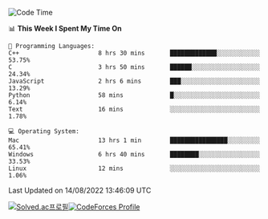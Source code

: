 
<!--START_SECTION:waka-->
![Code Time](http://img.shields.io/badge/Code%20Time-0%20secs-blue)

📊 **This Week I Spent My Time On** 

```text
💬 Programming Languages: 
C++                      8 hrs 30 mins       █████████████░░░░░░░░░░░░   53.75% 
C                        3 hrs 50 mins       ██████░░░░░░░░░░░░░░░░░░░   24.34% 
JavaScript               2 hrs 6 mins        ███░░░░░░░░░░░░░░░░░░░░░░   13.29% 
Python                   58 mins             █░░░░░░░░░░░░░░░░░░░░░░░░   6.14% 
Text                     16 mins             ░░░░░░░░░░░░░░░░░░░░░░░░░   1.78%

💻 Operating System: 
Mac                      13 hrs 1 min        ████████████████░░░░░░░░░   65.41% 
Windows                  6 hrs 40 mins       ████████░░░░░░░░░░░░░░░░░   33.53% 
Linux                    12 mins             ░░░░░░░░░░░░░░░░░░░░░░░░░   1.06%

```


 Last Updated on 14/08/2022 13:46:09 UTC
<!--END_SECTION:waka-->
[![Solved.ac프로필](http://mazassumnida.wtf/api/generate_badge?boj=hckim96)](https://solved.ac/hckim96)[![CodeForces Profile](https://cf.leed.at?id=hckim96)](https://codeforces.com/profile/hckim96)
